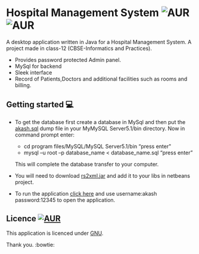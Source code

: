 # Hospital Management System ![AUR](https://img.shields.io/badge/BUILT%20WITH-Netbeans-blue.svg) ![AUR](https://img.shields.io/badge/build-passing-brightgreen.svg)
A desktop application written in Java for a Hospital Management System. 
A project made in class-12 (CBSE-Informatics and Practices). 
* Provides password protected Admin panel.
* MySql for backend
* Sleek interface
* Record of Patients,Doctors and additional facilities such as rooms and billing.

## Getting started :computer:
* To get the database first create a database in MySql
and then put the [akash.sql](https://github.com/agarwal-akash/Hospital-Management/blob/master/akash.sql) dump file in your MyMySQL Server5.1/bin directory.
Now in command prompt enter:
  * cd program files/MySQL/MySQL Server5.1/bin “press enter"
  * mysql –u root –p database_name < database_name.sql “press enter”
  
  This will complete the database transfer to your computer.
* You will need to download [rs2xml.jar](https://www.google.co.in/url?sa=t&rct=j&q=&esrc=s&source=web&cd=1&cad=rja&uact=8&ved=0ahUKEwi676Cwyq3RAhULpo8KHYGaA38QFggZMAA&url=https%3A%2F%2Fsourceforge.net%2Fprojects%2Ffinalangelsanddemons%2Ffiles%2Frs2xml.jar%2Fdownload&usg=AFQjCNEH-1KrnxdlWsolEwCvtsqfOajvKA&sig2=afKQGBOvrZ-e08uYpA5DRw) and add it to your libs in netbeans project.
* To run the application [click here](https://github.com/agarwal-akash/Hospital-Management/blob/master/store/SCHEDULAR.jar) and use username:akash password:12345 to open the application.

## Licence [![AUR](https://img.shields.io/badge/License-GNU-blue.svg)](https://github.com/agarwal-akash/Hospital-Management/blob/master/LICENSE)
This application is licenced under [GNU](https://github.com/agarwal-akash/Hospital-Management/blob/master/LICENSE).

Thank you. :bowtie:
